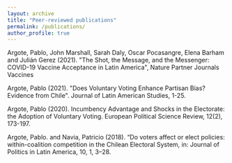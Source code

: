 ```yaml
---
layout: archive
title: "Peer-reviewed publications"
permalink: /publications/
author_profile: true
---
```


Argote, Pablo, John Marshall, Sarah Daly, Oscar Pocasangre, Elena Barham and Julián Gerez (2021).
"The Shot, the Message, and the Messenger: COVID-19 Vaccine Acceptance in Latin America", Nature
Partner Journals Vaccines

Argote, Pablo (2021). "Does Voluntary Voting Enhance Partisan Bias? Evidence from Chile". Journal
of Latin American Studies, 1-25.

Argote, Pablo (2020). Incumbency Advantage and Shocks in the Electorate: the Adoption of Voluntary
Voting. European Political Science Review, 12(2), 173-197.

Argote, Pablo. and Navia, Patricio (2018). “Do voters affect or elect policies: within-coalition competition in the Chilean Electoral System, in: Journal of Politics in Latin America, 10, 1, 3–28.


